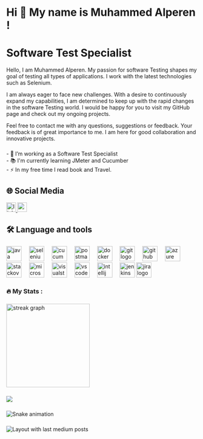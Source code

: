 <h1 align="left">Hi 👋 My name is Muhammed Alperen !</h1>

<h1 align="left">Software Test Specialist</h1>

Hello, I am Muhammed Alperen. My passion for software Testing shapes my goal of testing all types of applications. I work with the latest technologies such as Selenium.

I am always eager to face new challenges. With a desire to continuously expand my capabilities, I am determined to keep up with the rapid changes in the software Testing world. I would be happy for you to visit my GitHub page and check out my ongoing projects.

Feel free to contact me with any questions, suggestions or feedback. Your feedback is of great importance to me. I am here for good collaboration and innovative projects.

###

<p align="left">- 🔭 I’m working as a Software Test Specialist<br>- 📚 I'm currently learning JMeter and Cucumber <br>- ⚡ In my free time I read book and Travel.</p>

###
<h2 align="left"> 🌐 Social Media </h2>
<div align="left">
  <a href="https://www.linkedin.com/in/muhammedalperenyilmaz/" target="_blank">
    <img src="https://img.shields.io/static/v1?message=LinkedIn&logo=linkedin&label=&color=0077B5&logoColor=white&labelColor=&style=for-the-badge" height="25" alt="linkedin logo"  />
  </a>
  <a href="https://medium.com/@muhammedalperenyilmaz" target="_blank">
    <img src="https://img.shields.io/static/v1?message=Medium&logo=medium&label=&color=12100E&logoColor=white&labelColor=&style=for-the-badge" height="25" alt="medium logo"  />
  </a>
</div>

###


<h2 align="left">🛠 Language and tools</h2>

###

<div align="left">
  <img src="https://cdn.jsdelivr.net/gh/devicons/devicon/icons/java/java-original.svg" height="40" alt="java logo"  />
  <img width="12" />
  <img src="https://skillicons.dev/icons?i=selenium" height="40" alt="selenium logo"/>
  <img width="12" />
  <img src="https://cdn.jsdelivr.net/gh/devicons/devicon/icons/cucumber/cucumber-plain.svg" height="40" alt="cucumber logo"/>
  <img width="12" />
  <img src="https://skillicons.dev/icons?i=postman" height="40" alt="postman logo"/>
  <img width="12" />
  <img src="https://skillicons.dev/icons?i=docker" height="40" alt="docker logo"/>
  <img width="12" />
  <img src="https://skillicons.dev/icons?i=git" height="40" alt="git logo"/>
  <img width="12" />
  <img src="https://skillicons.dev/icons?i=github" height="40" alt="github logo"/>
  <img width="12" />
  <img src="https://skillicons.dev/icons?i=azure" height="40" alt="azure logo"/>
  <img width="12" />
  <img src="https://skillicons.dev/icons?i=stackoverflow" height="40" alt="stackoverflow logo"/>
  <img width="12" />
  <img src="https://cdn.simpleicons.org/microsoftsqlserver/CC2927" height="40" alt="microsoftsqlserver logo"/>
  <img width="12" />
  <img src="https://skillicons.dev/icons?i=visualstudio" height="40" alt="visualstudio logo"/>
  <img width="12" />
  <img src="https://skillicons.dev/icons?i=vscode" height="40" alt="vscode logo"/>
  <img width="12" />
  <img src="https://cdn.jsdelivr.net/gh/devicons/devicon/icons/intellij/intellij-original.svg" height="40" alt="intellij logo"/>
  <img width="12" />
  <img src="https://skillicons.dev/icons?i=jenkins" height="40" alt="jenkins logo"/>
  <img src="https://cdn.jsdelivr.net/gh/devicons/devicon/icons/jira/jira-original.svg" height="40" alt="jira logo"/>
</div>

###

<h3 align="left">🔥   My Stats :</h3>

###

<div align="left">
  <img src="https://streak-stats.demolab.com?user=MuhammedAlperenYilmaz&locale=en&mode=daily&theme=dark&hide_border=false&border_radius=5&order=3" height="220" alt="streak graph"  />
</div>

###

<div align="left">
  <img src="https://profile-counter.glitch.me/MuhammedAlperenYilmaz/count.svg?"  />
</div>

###

<img src="https://raw.githubusercontent.com/MuhammedAlperenYilmaz/MuhammedAlperenYilmaz/output/snake.svg" alt="Snake animation" />

###

<div align="left">
  <img src="https://github-read-medium-git-main.pahlevikun.vercel.app/latest?limit=4&username=@muhammedalperenyilmaz&theme=default" alt="Layout with last medium posts"  />
</div>

###
